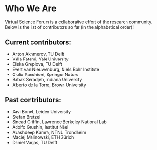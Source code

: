 # Who We Are

Virtual Science Forum is a collaborative effort of the research community. Below is the list of contributors so far (in the alphabetical order)!

## Current contributors: 

* Anton Akhmerov, TU Delft
* Valla Fatemi, Yale University
* Eliska Greplova, TU Delft
* Evert van Nieuwenburg, Niels Bohr Institute
* Giulia Pacchioni, Springer Nature
* Babak Seradjeh, Indiana University
* Alberto de la Torre, Brown University


## Past contributors:
* Xavi Bonet, Leiden University
* Stefan Bretzel
* Sinead Griffin, Lawrence Berkeley National Lab
* Adolfo Grushin, Institut Néel
* Akashdeep Kamra, NTNU Trondheim
* Maciej Malinowski, ETH Zürich
* Daniel Varjas, TU Delft
